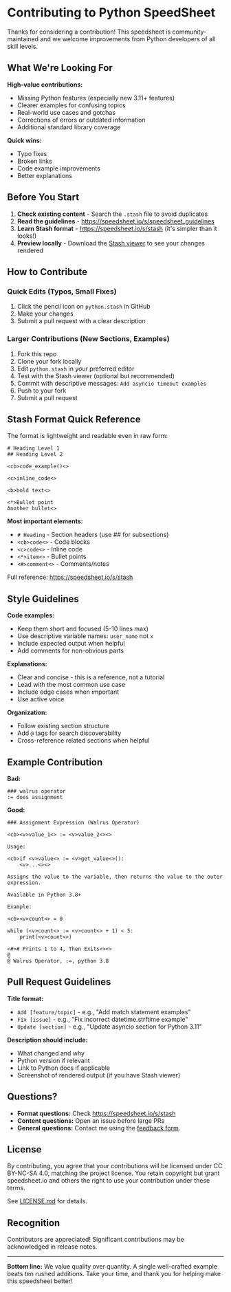 # Contributing to Python SpeedSheet

Thanks for considering a contribution! This speedsheet is community-maintained and we welcome improvements from Python developers of all skill levels.

## What We're Looking For

**High-value contributions:**
- Missing Python features (especially new 3.11+ features)
- Clearer examples for confusing topics
- Real-world use cases and gotchas
- Corrections of errors or outdated information
- Additional standard library coverage

**Quick wins:**
- Typo fixes
- Broken links
- Code example improvements
- Better explanations

## Before You Start

1. **Check existing content** - Search the `.stash` file to avoid duplicates
2. **Read the guidelines** - https://speedsheet.io/s/speedsheet_guidelines
3. **Learn Stash format** - https://speedsheet.io/s/stash (it's simpler than it looks!)
4. **Preview locally** - Download the [Stash viewer](https://thinkgo.io/stash) to see your changes rendered

## How to Contribute

### Quick Edits (Typos, Small Fixes)

1. Click the pencil icon on `python.stash` in GitHub
2. Make your changes
3. Submit a pull request with a clear description

### Larger Contributions (New Sections, Examples)

1. Fork this repo
2. Clone your fork locally
3. Edit `python.stash` in your preferred editor
4. Test with the Stash viewer (optional but recommended)
5. Commit with descriptive messages: `Add asyncio timeout examples`
6. Push to your fork
7. Submit a pull request

## Stash Format Quick Reference

The format is lightweight and readable even in raw form:
```stash
# Heading Level 1
## Heading Level 2

<cb>code_example()<>

<c>inline_code<>

<b>bold text<>

<*>Bullet point
Another bullet<>
```

**Most important elements:**
- `# Heading` - Section headers (use ## for subsections)
- `<cb>code<>` - Code blocks
- `<c>code<>` - Inline code
- `<*>item<>` - Bullet points
- `<#>comment<>` - Comments/notes

Full reference: https://speedsheet.io/s/stash

## Style Guidelines

**Code examples:**
- Keep them short and focused (5-10 lines max)
- Use descriptive variable names: `user_name` not `x`
- Include expected output when helpful
- Add comments for non-obvious parts

**Explanations:**
- Clear and concise - this is a reference, not a tutorial
- Lead with the most common use case
- Include edge cases when important
- Use active voice

**Organization:**
- Follow existing section structure
- Add `@` tags for search discoverability
- Cross-reference related sections when helpful

## Example Contribution

**Bad:**
```stash
### walrus operator
:= does assignment
```

**Good:**
```stash
### Assignment Expression (Walrus Operator)

<cb><v>value_1<> := <v>value_2<><>

Usage:

<cb>if <v>value<> := <v>get_value<>():
	<v>...<><>

Assigns the value to the variable, then returns the value to the outer expression.

Available in Python 3.8+

Example:

<cb><v>count<> = 0

while (<v>count<> := <v>count<> + 1) < 5:
	print(<v>count<>)

<#># Prints 1 to 4, Then Exits<><>
@
@ Walrus Operator, :=, python 3.8
```

## Pull Request Guidelines

**Title format:**
- `Add [feature/topic]` - e.g., "Add match statement examples"
- `Fix [issue]` - e.g., "Fix incorrect datetime.strftime example"
- `Update [section]` - e.g., "Update asyncio section for Python 3.11"

**Description should include:**
- What changed and why
- Python version if relevant
- Link to Python docs if applicable
- Screenshot of rendered output (if you have Stash viewer)

## Questions?

- **Format questions:** Check https://speedsheet.io/s/stash
- **Content questions:** Open an issue before large PRs
- **General questions:** Contact me using the [feedback form](https://speedsheet.io/feedback).

## License

By contributing, you agree that your contributions will be licensed under CC BY-NC-SA 4.0, matching the project license. You retain copyright but grant speedsheet.io and others the right to use your contribution under these terms.

See [LICENSE.md](LICENSE.md) for details.

## Recognition

Contributors are appreciated! Significant contributions may be acknowledged in release notes.

---

**Bottom line:** We value quality over quantity. A single well-crafted example beats ten rushed additions. Take your time, and thank you for helping make this speedsheet better!